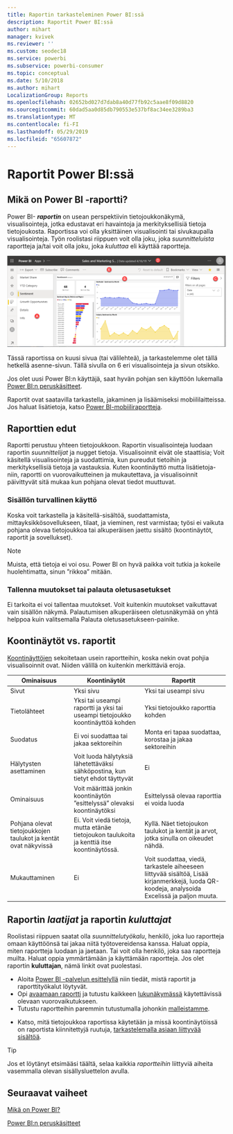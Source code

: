 ```yaml
---
title: Raportin tarkasteleminen Power BI:ssä
description: Raportit Power BI:ssä
author: mihart
manager: kvivek
ms.reviewer: ''
ms.custom: seodec18
ms.service: powerbi
ms.subservice: powerbi-consumer
ms.topic: conceptual
ms.date: 5/10/2018
ms.author: mihart
LocalizationGroup: Reports
ms.openlocfilehash: 02652bd027d7dab8a40d77fb92c5aae8f09d8820
ms.sourcegitcommit: 60dad5aa0d85db790553e537bf8ac34ee3289ba3
ms.translationtype: MT
ms.contentlocale: fi-FI
ms.lasthandoff: 05/29/2019
ms.locfileid: "65607872"
---
```

# <a name="reports-in-power-bi"></a>Raportit Power BI:ssä
## <a name="what-is-a-power-bi-report"></a>Mikä on Power BI -raportti?
Power BI- ***raportin*** on usean perspektiivin tietojoukkonäkymä, visualisointeja, jotka edustavat eri havaintoja ja merkityksellisiä tietoja tietojoukosta.  Raportissa voi olla yksittäinen visualisointi tai sivukaupalla visualisointeja. Työn roolistasi riippuen voit olla joku, joka *suunnitteluista* raportteja ja/tai voit olla joku, joka *kuluttaa* eli käyttää raportteja.

![raporttisivu](./media/end-user-reports/power-bi-report.png)

Tässä raportissa on kuusi sivua (tai välilehteä), ja tarkastelemme olet tällä hetkellä asenne-sivun. Tällä sivulla on 6 eri visualisointeja ja sivun otsikko.  

Jos olet uusi Power BI:n käyttäjä, saat hyvän pohjan sen käyttöön lukemalla [Power BI:n peruskäsitteet](end-user-basic-concepts.md).

Raportit ovat saatavilla tarkastella, jakaminen ja lisäämiseksi mobiililaitteissa. Jos haluat lisätietoja, katso [Power BI-mobiiliraportteja](mobile/mobile-reports-in-the-mobile-apps.md).

## <a name="advantages-of-reports"></a>Raporttien edut
Raportti perustuu yhteen tietojoukkoon. Raportin visualisointeja luodaan raportin *suunnittelijat* ja nugget tietoja. Visualisoinnit eivät ole staattisia; Voit käsitellä visualisointeja ja suodattimia, kun pureudut tietoihin ja merkityksellisiä tietoja ja vastauksia. Kuten koontinäyttö mutta lisätietoja-niin, raportti on vuorovaikutteinen ja mukautettava, ja visualisoinnit päivittyvät sitä mukaa kun pohjana olevat tiedot muuttuvat.

### <a name="safely-interact-with-content"></a>Sisällön turvallinen käyttö
Koska voit tarkastella ja käsitellä-sisältöä, suodattamista, mittayksikkösovellukseen, tilaat, ja vieminen, rest varmistaa; työsi ei vaikuta pohjana olevaa tietojoukkoa tai alkuperäisen jaettu sisältö (koontinäytöt, raportit ja sovellukset).
 
> [!NOTE]
> Muista, että tietoja ei voi osu. Power BI on hyvä paikka voit tutkia ja kokeile huolehtimatta, sinun ”rikkoa” mitään.

### <a name="save-your-changes-or-revert-to-the-default-settings"></a>Tallenna muutokset tai palauta oletusasetukset
Ei tarkoita ei voi tallentaa muutokset. Voit kuitenkin muutokset vaikuttavat vain sisällön näkymä. Palautumisen alkuperäiseen oletusnäkymää on yhtä helppoa kuin valitsemalla Palauta oletusasetukseen-painike.

## <a name="dashboards-versus-reports"></a>Koontinäytöt vs. raportit
[Koontinäyttöjen](end-user-dashboards.md) sekoitetaan usein raportteihin, koska nekin ovat pohjia visualisoinnit ovat. Niiden välillä on kuitenkin merkittäviä eroja.  

| **Ominaisuus** | **Koontinäytöt** | **Raportit** |
| --- | --- | --- |
| Sivut |Yksi sivu |Yksi tai useampi sivu |
| Tietolähteet |Yksi tai useampi raportti ja yksi tai useampi tietojoukko koontinäyttöä kohden |Yksi tietojoukko raporttia kohden |
| Suodatus |Ei voi suodattaa tai jakaa sektoreihin |Monta eri tapaa suodattaa, korostaa ja jakaa sektoreihin |
| Hälytysten asettaminen |Voit luoda hälytyksiä lähetettäväksi sähköpostina, kun tietyt ehdot täyttyvät |Ei |
| Ominaisuus |Voit määrittää jonkin koontinäytön ”esittelyssä” olevaksi koontinäytöksi |Esittelyssä olevaa raporttia ei voida luoda |
| Pohjana olevat tietojoukkojen taulukot ja kentät ovat näkyvissä |Ei. Voit viedä tietoja, mutta etänäe tietojoukon taulukoita ja kenttiä itse koontinäytössä. |Kyllä. Näet tietojoukon taulukot ja kentät ja arvot, jotka sinulla on oikeudet nähdä. |
| Mukauttaminen |Ei  |Voit suodattaa, viedä, tarkastele aiheeseen liittyvää sisältöä, Lisää kirjanmerkkejä, luoda QR-koodeja, analysoida Excelissä ja paljon muuta.   |

<!--| Available in Power BI Desktop |No |Yes, can create and view reports in Desktop |
| Pinning |Can pin existing visuals (tiles) only from current dashboard to your other dashboards |Can pin visuals (as tiles) to any of your dashboards. Can pin entire report pages to any of your dashboards. | -->

## <a name="report-creators-and-report-consumers"></a>Raportin ***laatijat*** ja raportin ***kuluttajat***
Roolistasi riippuen saatat olla *suunnittelutyökalu*, henkilö, joka luo raportteja omaan käyttöönsä tai jakaa niitä työtovereidensa kanssa. Haluat oppia, miten raportteja luodaan ja jaetaan. Tai voit olla henkilö, joka saa raportteja muilta. Haluat oppia ymmärtämään ja käyttämään raportteja. Jos olet raportin **kuluttajan**, nämä linkit ovat puolestasi. 

* Aloita [Power BI -palvelun esittelyllä](end-user-basic-concepts.md) niin tiedät, mistä raportit ja raporttityökalut löytyvät.
* Opi [avaamaan raportti](end-user-report-open.md) ja tutustu kaikkeen [lukunäkymässä](end-user-reading-view.md) käytettävissä olevaan vuorovaikutukseen.
* Tutustu raportteihin paremmin tutustumalla johonkin [malleistamme](../sample-tutorial-connect-to-the-samples.md).  
<!--* Don't need the report any more? You can [remove it](../service-delete.md).-->
* Katso, mitä tietojoukkoa raportissa käytetään ja missä koontinäytöissä on raportista kiinnitettyjä ruutuja, [tarkastelemalla asiaan liittyvää sisältöä](end-user-related.md).

> [!TIP]
> Jos et löytänyt etsimääsi täältä, selaa kaikkia *raportteihin* liittyviä aiheita vasemmalla olevan sisällysluettelon avulla.
> 
> 

## <a name="next-steps"></a>Seuraavat vaiheet
[Mikä on Power BI?](../power-bi-overview.md) 

[Power BI:n peruskäsitteet](end-user-basic-concepts.md)

